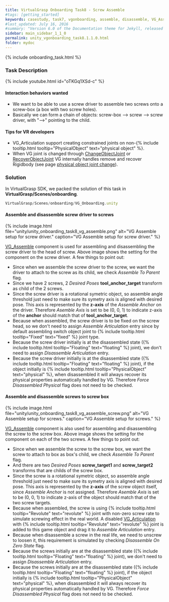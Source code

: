 ```yaml
---
title: VirtualGrasp Onboarding Task8 - Screw Assemble 
#tags: [getting_started]
keywords: casestudy, task7, vgonboarding, assemble, disassemble, VG_Assemble
#last_updated: July 16, 2016
#summary: "Version 6.0 of the Documentation theme for Jekyll, released July 4, 2016, implements relative links so you can view the files offline or on any server without configuring urls and baseurls. Additionally, you can store pages in subdirectories. Templates for alerts and images are available."
sidebar: main_sidebar_1_1_0
permalink: unity_vgonboarding_task8.1.1.0.html
folder: mydoc
---
```


{% include onboarding_task.html %}

### Task Description

{% include youtube.html id="oTKGq1XSd-c" %}

#### Interaction behaviors wanted

* We want to be able to use a screw driver to assemble two screws onto a screw-box (a box with two screw holes).
* Basically we can form a chain of objects: screw-box --> screw --> screw driver, with "-->" pointing to the child.

#### Tips for VR developers

* VG_Articulation support creating constrained joints on non-{% include tooltip.html tooltip="PhysicalObject" text="physical object" %}.
* When VG joint is changed through [ChangeObjectJoint](virtualgrasp_unityapi.1.1.0.html#changeobjectjoint) or [RecoverObjectJoint](virtualgrasp_unityapi.1.1.0.html#vg_controllerrecoverobjectjoint) VG internally handles remove and recover Rigidbody (see page [physical object joint change](unity_component_vgarticulation.1.1.0.html#physical-object-joint-change)).

### Solution

In VirtualGrasp SDK, we packed the solution of this task in **VirtualGrasp/Scenes/onboarding**. 

```js
VirtualGrasp/Scenes/onboarding/VG_Onboarding.unity
````

#### Assemble and disassemble screw driver to screws

{% include image.html file="unity/unity_onboarding_task8_vg_assemble.png" alt="VG Assemble setup for screw driver." caption="VG Assemble setup for screw driver." %}

[VG_Assemble](unity_component_vgassemble.1.1.0.html) component is used for assembling and disassembling the screw driver to the head of screw. 
Above image shows the setting for the component on the screw driver. A few things to point out:

* Since when we assemble the screw driver to the screw, we want the driver to attach to the screw as its child, we check _Assemble To Parent_ flag. 
* Since we have 2 screws, 2 _Desired Poses_ **tool_anchor_target** transform as child of the 2 screws. 
* Since the screw driver is a rotational symetric object, so assemble angle threshold just need to make sure its symetry axis is aligned with desired pose. This axis is represented by the **z-axis** of the _Assemble Anchor_ on the driver. Therefore _Asemble Axis_ is set to be (0, 0, 1) to indicate z-axis of the **anchor** should match that of **tool_anchor_target**.  
* Because when assembled, the screw driver is to be fixed on the screw head, so we don't need to assign _Assemble Articulation_ entry since by default assembling switch object joint to {% include tooltip.html tooltip="Fixed" text="fixed" %} joint type.
* Because the screw driver initially is at the disassembled state ({% include tooltip.html tooltip="Floating" text="floating" %} joint), we don't need to assign _Disassemble Articulation_ entry.
* Because the screw driver  initially is at the disassembled state ({% include tooltip.html tooltip="Floating" text="floating" %} joint), if the object initially is {% include tooltip.html tooltip="PhysicalObject" text="physical" %}, when disassembled it will always recover its physical properties automatically handled by VG. Therefore _Force Disassembled Physical_ flag does not need to be checked.


#### Assemble and disassemble screws to screw box

{% include image.html file="unity/unity_onboarding_task8_vg_assemble_screw.png" alt="VG Assemble setup for screws." caption="VG Assemble setup for screws." %}

[VG_Assemble](unity_component_vgassemble.1.1.0.html) component is also used for assembling and disassembling the screw to the screw box. 
Above image shows the setting for the component on each of the two screws. A few things to point out:

* Since when we assemble the screw to the screw box, we want the screw to attach to box as box's child, we check _Assemble To Parent_ flag. 
* And there are two _Desired Poses_  **screw_target1** and **screw_target2** transforms that are childs of the screw box.
* Since the screw is a rotational symetric object, so assemble angle threshold just need to make sure its symetry axis is aligned with desired pose. This axis is represented by the **z-axis** of the screw object itself, since _Assemble Anchor_ is not assigned. Therefore _Asemble Axis_ is set to be (0, 0, 1) to indicate z-axis of the object should match that of the two screw targets.
* Because when assembled, the screw is using  {% include tooltip.html tooltip="Revolute" text="revolute" %} joint with non-zero screw rate to simulate screwing effect in the real world. A disabled [VG_Articulation](unity_component_vgarticulation.1.1.0.html) with  {% include tooltip.html tooltip="Revolute" text="revolute" %} joint is added to this game object and drag it to _Assemble Articulation_ entry.
* Because when disassemble a screw in the real life, we need to unscrew to loosen it, this requirement is simulated by checking _Disassemble On Zero State_ flag.
* Because the screws initially are at the disassembled state ({% include tooltip.html tooltip="Floating" text="floating" %} joint), we don't need to assign _Disassemble Articulation_ entry.
* Because the screws initially are at the disassembled state ({% include tooltip.html tooltip="Floating" text="floating" %} joint), if the object initially is {% include tooltip.html tooltip="PhysicalObject" text="physical" %}, when disassembled it will always recover its physical properties automatically handled by VG. Therefore _Force Disassembled Physical_ flag does not need to be checked.